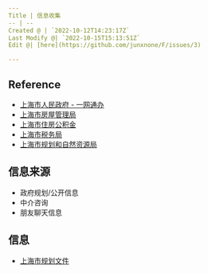 ```yaml
---
Title | 信息收集
-- | --
Created @ | `2022-10-12T14:23:17Z`
Last Modify @| `2022-10-15T15:13:51Z`
Edit @| [here](https://github.com/junxnone/F/issues/3)

---
```

## Reference

- [上海市人民政府 -  一网通办](https://www.shanghai.gov.cn/)
- [上海市房屋管理局](http://fgj.sh.gov.cn/)
- [上海市住房公积金](https://www.shgjj.com/)
- [上海市税务局](http://shanghai.chinatax.gov.cn/)
- [上海市规划和自然资源局](https://ghzyj.sh.gov.cn/)


## 信息来源

- 政府规划/公开信息
- 中介咨询
- 朋友聊天信息

## 信息

- [上海市规划文件](/上海市规划文件)

